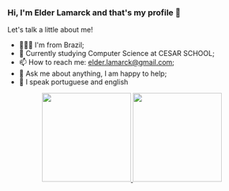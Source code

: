 ### Hi, I'm Elder Lamarck and that's my profile 👋
 
 Let's talk a little about me! 
- 👨🏽‍💻 I'm from Brazil;
- 🌱 Currently studying Computer Science at CESAR SCHOOL;
- 📫 How to reach me: elder.lamarck@gmail.com;
- 💬 Ask me about anything, I am happy to help;
- 💬 I speak portuguese and english 

<div align="center">
  <a href="https://github.com/ElderLamarck">
  <img height="180em" src="https://github-readme-stats.vercel.app/api?username=ElderLamarck&show_icons=true&theme=dark&include_all_commits=true&count_private=true"/>
  <img height="180em" src="https://github-readme-stats.vercel.app/api/top-langs/?username=ElderLamarck&layout=compact&langs_count=6&theme=dark"/>
</div>
